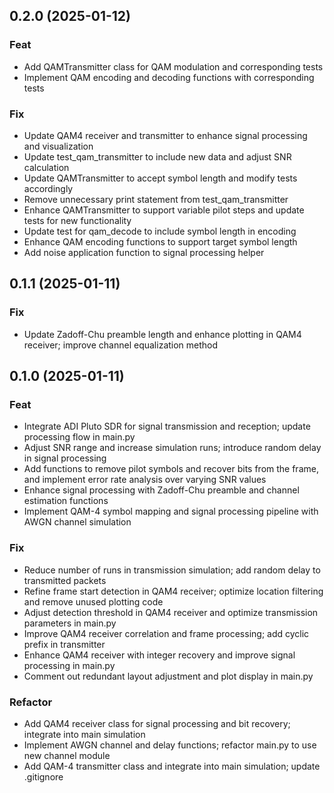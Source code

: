 ## 0.2.0 (2025-01-12)

### Feat

- Add QAMTransmitter class for QAM modulation and corresponding tests
- Implement QAM encoding and decoding functions with corresponding tests

### Fix

- Update QAM4 receiver and transmitter to enhance signal processing and visualization
- Update test_qam_transmitter to include new data and adjust SNR calculation
- Update QAMTransmitter to accept symbol length and modify tests accordingly
- Remove unnecessary print statement from test_qam_transmitter
- Enhance QAMTransmitter to support variable pilot steps and update tests for new functionality
- Update test for qam_decode to include symbol length in encoding
- Enhance QAM encoding functions to support target symbol length
- Add noise application function to signal processing helper

## 0.1.1 (2025-01-11)

### Fix

- Update Zadoff-Chu preamble length and enhance plotting in QAM4 receiver; improve channel equalization method

## 0.1.0 (2025-01-11)

### Feat

- Integrate ADI Pluto SDR for signal transmission and reception; update processing flow in main.py
- Adjust SNR range and increase simulation runs; introduce random delay in signal processing
- Add functions to remove pilot symbols and recover bits from the frame, and implement error rate analysis over varying SNR values
- Enhance signal processing with Zadoff-Chu preamble and channel estimation functions
- Implement QAM-4 symbol mapping and signal processing pipeline with AWGN channel simulation

### Fix

- Reduce number of runs in transmission simulation; add random delay to transmitted packets
- Refine frame start detection in QAM4 receiver; optimize location filtering and remove unused plotting code
- Adjust detection threshold in QAM4 receiver and optimize transmission parameters in main.py
- Improve QAM4 receiver correlation and frame processing; add cyclic prefix in transmitter
- Enhance QAM4 receiver with integer recovery and improve signal processing in main.py
- Comment out redundant layout adjustment and plot display in main.py

### Refactor

- Add QAM4 receiver class for signal processing and bit recovery; integrate into main simulation
- Implement AWGN channel and delay functions; refactor main.py to use new channel module
- Add QAM-4 transmitter class and integrate into main simulation; update .gitignore
